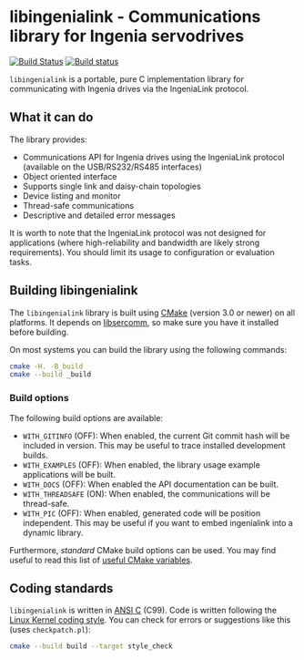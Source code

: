 # libingenialink - Communications library for Ingenia servodrives

[![Build Status](https://travis-ci.org/ingeniamc/ingenialink.svg?branch=master)](https://travis-ci.org/ingeniamc/ingenialink)
[![Build status](https://ci.appveyor.com/api/projects/status/wjysv351u0of92xt?svg=true)](https://ci.appveyor.com/project/gmarull/ingenialink)

`libingenialink` is a portable, pure C implementation library for communicating
with Ingenia drives via the IngeniaLink protocol.

## What it can do

The library provides:

* Communications API for Ingenia drives using the IngeniaLink protocol
  (available on the USB/RS232/RS485 interfaces)
* Object oriented interface
* Supports single link and daisy-chain topologies
* Device listing and monitor
* Thread-safe communications
* Descriptive and detailed error messages

It is worth to note that the IngeniaLink protocol was not designed for
applications (where high-reliability and bandwidth are likely strong
requirements). You should limit its usage to configuration or evaluation tasks.

## Building libingenialink

The `libingenialink` library is built using [CMake][cmake] (version 3.0 or
newer) on all platforms. It depends on [libsercomm][sercomm], so make sure you
have it installed before building.

On most systems you can build the library using the following commands:

```sh
cmake -H. -B_build
cmake --build _build
```

[cmake]: https://cmake.org
[sercomm]: https://github.com/ingeniamc/sercomm

### Build options

The following build options are available:

- `WITH_GITINFO` (OFF): When enabled, the current Git commit hash will be
  included in version. This may be useful to trace installed development builds.
- `WITH_EXAMPLES` (OFF): When enabled, the library usage example applications
  will be built.
- `WITH_DOCS` (OFF): When enabled the API documentation can be built.
- `WITH_THREADSAFE` (ON): When enabled, the communications will be thread-safe.
- `WITH_PIC` (OFF): When enabled, generated code will be position independent.
  This may be useful if you want to embed ingenialink into a dynamic library.

Furthermore, *standard* CMake build options can be used. You may find useful to
read this list of [useful CMake variables][cmakeuseful].

[cmakeuseful]: https://cmake.org/Wiki/CMake_Useful_Variables

## Coding standards

`libingenialink` is written in [ANSI C][ansic] (C99). Code is written following
the [Linux Kernel coding style][kernelstyle]. You can check for errors or
suggestions like this (uses `checkpatch.pl`):

```sh
cmake --build build --target style_check
```

[ansic]: http://en.wikipedia.org/wiki/ANSI_C
[kernelstyle]: https://www.kernel.org/doc/html/latest/process/coding-style.html
